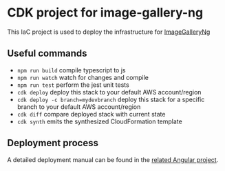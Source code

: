 # CDK project for image-gallery-ng

This IaC project is used to deploy the infrastructure for [ImageGalleryNg](https://github.com/TonySatura/image-gallery-ng)

## Useful commands

- `npm run build` compile typescript to js
- `npm run watch` watch for changes and compile
- `npm run test` perform the jest unit tests
- `cdk deploy` deploy this stack to your default AWS account/region
- `cdk deploy -c branch=mydevbranch` deploy this stack for a specific branch to your default AWS account/region
- `cdk diff` compare deployed stack with current state
- `cdk synth` emits the synthesized CloudFormation template

## Deployment process

A detailed deployment manual can be found in the [related Angular project](https://github.com/TonySatura/image-gallery-ng/blob/master/README.md).
